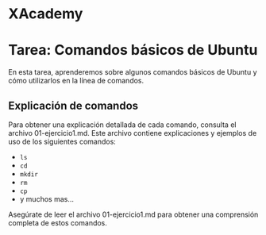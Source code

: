 # XAcademy
# Tarea: Comandos básicos de Ubuntu

En esta tarea, aprenderemos sobre algunos comandos básicos de Ubuntu y cómo utilizarlos en la línea de comandos.

## Explicación de comandos

Para obtener una explicación detallada de cada comando, consulta el archivo 01-ejercicio1.md. Este archivo contiene explicaciones y ejemplos de uso de los siguientes comandos:

- `ls`
- `cd`
- `mkdir`
- `rm`
- `cp`
- y muchos mas...

Asegúrate de leer el archivo 01-ejercicio1.md para obtener una comprensión completa de estos comandos.


